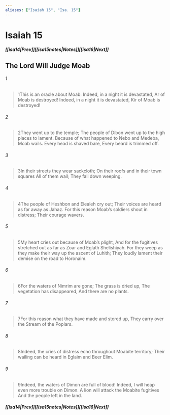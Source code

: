 ```yaml
---
aliases: ["Isaiah 15", "Isa. 15"]
---
```

# Isaiah 15
##### <span class=arrow-left></span>[[isa14|Prev]]<span class=navigation-separator></span>[[isa15notes|Notes]]<span class=navigation-separator></span>[[isa16|Next]]<span class=arrow-right></span>
## The Lord Will Judge Moab
###### 1
><span class=verse-first-poetry>1</span>This is an oracle about Moab:
>Indeed, in a night it is devastated,
>Ar of Moab is destroyed!
>Indeed, in a night it is devastated,
>Kir of Moab is destroyed!
###### 2
><span class=verse-body-poetry>2</span>They went up to the temple;
>The people of Dibon went up to the high places to lament.
>Because of what happened to Nebo and Medeba, Moab wails.
>Every head is shaved bare,
>Every beard is trimmed off.
###### 3
><span class=verse-body-poetry>3</span>In their streets they wear sackcloth;
>On their roofs and in their town squares
>All of them wail;
>They fall down weeping.
###### 4
><span class=verse-body-poetry>4</span>The people of Heshbon and Elealeh cry out;
>Their voices are heard as far away as Jahaz.
>For this reason Moab’s soldiers shout in distress;
>Their courage wavers.
###### 5
><span class=verse-body-poetry>5</span>My heart cries out because of Moab’s plight,
>And for the fugitives stretched out as far as Zoar and Eglath Shelishiyah.
>For they weep as they make their way up the ascent of Luhith;
>They loudly lament their demise on the road to Horonaim.
###### 6
><span class=verse-body-poetry>6</span>For the waters of Nimrim are gone;
>The grass is dried up,
>The vegetation has disappeared,
>And there are no plants.
###### 7
><span class=verse-body-poetry>7</span>For this reason what they have made and stored up,
>They carry over the Stream of the Poplars.
###### 8
><span class=verse-body-poetry>8</span>Indeed, the cries of distress echo throughout Moabite territory;
>Their wailing can be heard in Eglaim and Beer Elim.
###### 9
><span class=verse-body-poetry>9</span>Indeed, the waters of Dimon are full of blood!
>Indeed, I will heap even more trouble on Dimon.
>A lion will attack the Moabite fugitives
>And the people left in the land.
##### <span class=arrow-left></span>[[isa14|Prev]]<span class=navigation-separator></span>[[isa15notes|Notes]]<span class=navigation-separator></span>[[isa16|Next]]<span class=arrow-right></span>